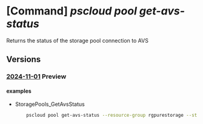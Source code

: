 # [Command] _pscloud pool get-avs-status_

Returns the status of the storage pool connection to AVS

## Versions

### [2024-11-01](/Resources/mgmt-plane/L3N1YnNjcmlwdGlvbnMve30vcmVzb3VyY2Vncm91cHMve30vcHJvdmlkZXJzL3B1cmVzdG9yYWdlLmJsb2NrL3N0b3JhZ2Vwb29scy97fS9nZXRhdnNzdGF0dXM=/2024-11-01.xml) **Preview**

<!-- mgmt-plane /subscriptions/{}/resourcegroups/{}/providers/purestorage.block/storagepools/{}/getavsstatus 2024-11-01 -->

#### examples

- StoragePools_GetAvsStatus
    ```bash
        pscloud pool get-avs-status --resource-group rgpurestorage --storage-pool-name storagePoolname
    ```
